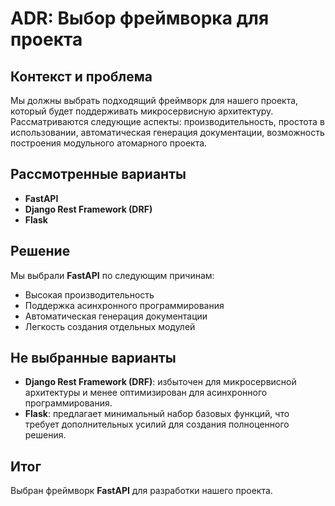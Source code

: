 # ADR: Выбор фреймворка для проекта

## Контекст и проблема

Мы должны выбрать подходящий фреймворк для нашего проекта, который будет поддерживать микросервисную архитектуру. Рассматриваются следующие аспекты: производительность, простота в использовании, автоматическая генерация документации, возможность построения модульного атомарного проекта.

## Рассмотренные варианты

- **FastAPI**
- **Django Rest Framework (DRF)**
- **Flask**

## Решение

Мы выбрали **FastAPI** по следующим причинам:

- Высокая производительность
- Поддержка асинхронного программирования
- Автоматическая генерация документации
- Легкость создания отдельных модулей

## Не выбранные варианты

- **Django Rest Framework (DRF)**: избыточен для микросервисной архитектуры и менее оптимизирован для асинхронного программирования.
- **Flask**: предлагает минимальный набор базовых функций, что требует дополнительных усилий для создания полноценного решения.

## Итог

Выбран фреймворк **FastAPI** для разработки нашего проекта.